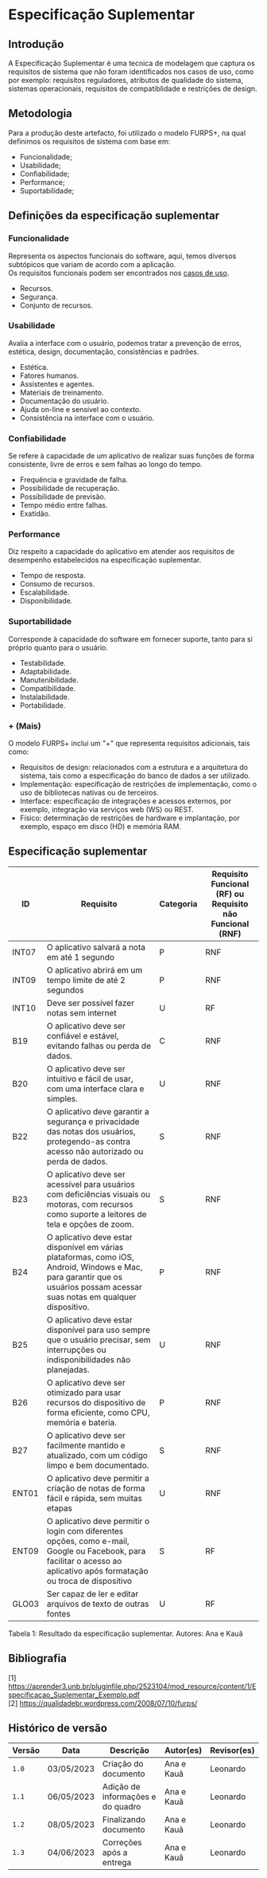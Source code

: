 # Especificação Suplementar

## Introdução

A Especificação Suplementar é uma tecnica de modelagem que captura os requisitos de sistema que não foram identificados nos casos de uso, como por exemplo: requisitos reguladores, atributos de qualidade do sistema, sistemas operacionais, requisitos de compatiblidade e restrições de design.

## Metodologia

Para a produção deste artefacto, foi utilizado o modelo FURPS+, na qual definimos os requisitos de sistema com base em:

- Funcionalidade;
- Usabilidade;
- Confiabilidade;
- Performance;
- Suportabilidade;

## Definições da especificação suplementar

### Funcionalidade

Representa os aspectos funcionais do software, aqui, temos diversos subtópicos que variam de acordo com a aplicação.</br>
Os requisitos funcionais podem ser encontrados nos [casos de uso](https://github.com/Requisitos-de-Software/2023.1-Simplenote/tree/main/docs/modelagem/casos_de_uso.md).

- Recursos.
- Segurança.
- Conjunto de recursos.

### Usabilidade

Avalia a interface com o usuário, podemos tratar a prevenção de erros, estética, design, documentação, consistências e padrões.

- Estética.
- Fatores humanos.
- Assistentes e agentes.
- Materiais de treinamento.
- Documentação do usuário.
- Ajuda on-line e sensível ao contexto.
- Consistência na interface com o usuário.

### Confiabilidade

Se refere à capacidade de um aplicativo de realizar suas funções de forma consistente, livre de erros e sem falhas ao longo do tempo.

- Frequência e gravidade de falha.
- Possibilidade de recuperação.
- Possibilidade de previsão.
- Tempo médio entre falhas.
- Exatidão.

### Performance

Diz respeito a capacidade do aplicativo em atender aos requisitos de desempenho estabelecidos na especificação suplementar.

- Tempo de resposta.
- Consumo de recursos.
- Escalabilidade.
- Disponibilidade.

### Suportabilidade

Corresponde à capacidade do software em fornecer suporte, tanto para si próprio quanto para o usuário.

- Testabilidade.
- Adaptabilidade.
- Manutenibilidade.
- Compatibilidade.
- Instalabilidade.
- Portabilidade.

### + (Mais)

O modelo FURPS+ inclui um "+" que representa requisitos adicionais, tais como:

- Requisitos de design: relacionados com a estrutura e a arquitetura do sistema, tais como a especificação do banco de dados a ser utilizado.
- Implementação: especificação de restrições de implementação, como o uso de bibliotecas nativas ou de terceiros.
- Interface: especificação de integrações e acessos externos, por exemplo, integração via serviços web (WS) ou REST.
- Físico: determinação de restrições de hardware e implantação, por exemplo, espaço em disco (HD) e memória RAM.

## Especificação suplementar

| ID    | Requisito   | Categoria | Requisito Funcional (RF) ou Requisito não Funcional (RNF) |
| ----- | ----------- | --------- | ----------------------------------------------------- |
| INT07 | O aplicativo salvará a nota em até 1 segundo  | P       | RNF |
| INT09 | O aplicativo abrirá em um tempo limite de até 2 segundos  | P         | RNF |
| INT10 | Deve ser possível fazer notas sem internet   | U         | RF |
| B19   | O aplicativo deve ser confiável e estável, evitando falhas ou perda de dados.  | C         | RNF |
| B20   | O aplicativo deve ser intuitivo e fácil de usar, com uma interface clara e simples.  | U         | RNF |
| B22   | O aplicativo deve garantir a segurança e privacidade das notas dos usuários, protegendo-as contra acesso não autorizado ou perda de dados.  | S         | RNF |
| B23   | O aplicativo deve ser acessível para usuários com deficiências visuais ou motoras, com recursos como suporte a leitores de tela e opções de zoom. | S    | RNF |
| B24   | O aplicativo deve estar disponível em várias plataformas, como iOS, Android, Windows e Mac, para garantir que os usuários possam acessar suas notas em qualquer dispositivo. | P         | RNF |
| B25   | O aplicativo deve estar disponível para uso sempre que o usuário precisar, sem interrupções ou indisponibilidades não planejadas. | U         | RNF |
| B26   | O aplicativo deve ser otimizado para usar recursos do dispositivo de forma eficiente, como CPU, memória e bateria.   | P    | RNF |
| B27   | O aplicativo deve ser facilmente mantido e atualizado, com um código limpo e bem documentado.      | S         | RNF |
| ENT01 | O aplicativo deve permitir a criação de notas de forma fácil e rápida, sem muitas etapas   | U         | RNF |
| ENT09 | O aplicativo deve permitir o login com diferentes opções, como e-mail, Google ou Facebook, para facilitar o acesso ao aplicativo após formatação ou troca de dispositivo     | S         | RF |
| GLO03 | Ser capaz de ler e editar arquivos de texto de outras fontes       | U       | RF |

Tabela 1: Resultado da especificação suplementar.
Autores: Ana e Kauã

## Bibliografia

[1] <https://aprender3.unb.br/pluginfile.php/2523104/mod_resource/content/1/Especificacao_Suplementar_Exemplo.pdf> </br>
[2] <https://qualidadebr.wordpress.com/2008/07/10/furps/>

## Histórico de versão

| Versão | Data       | Descrição                         | Autor(es)  | Revisor(es) |
| ------ | ---------- | --------------------------------- | ---------- | ----------- |
| `1.0`  | 03/05/2023 | Criação do documento              | Ana e Kauã | Leonardo    |
| `1.1`  | 06/05/2023 | Adição de informações e do quadro | Ana e Kauã | Leonardo    |
| `1.2`  | 08/05/2023 | Finalizando documento             | Ana e Kauã | Leonardo    |
| `1.3` | 04/06/2023 | Correções após a entrega           | Ana e Kauã | Leonardo    |
